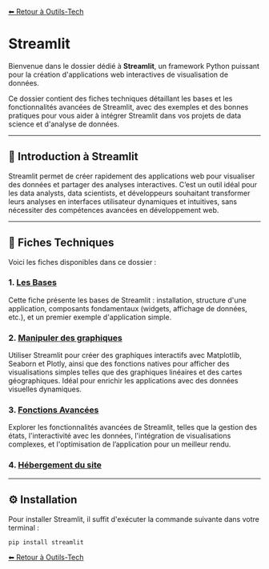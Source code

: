 [⬅ Retour à Outils-Tech](../README.md)

# Streamlit

Bienvenue dans le dossier dédié à **Streamlit**, un framework Python puissant pour la création d'applications web interactives de visualisation de données.

Ce dossier contient des fiches techniques détaillant les bases et les fonctionnalités avancées de Streamlit, avec des exemples et des bonnes pratiques pour vous aider à intégrer Streamlit dans vos projets de data science et d'analyse de données.

---

## 🚀 Introduction à Streamlit

Streamlit permet de créer rapidement des applications web pour visualiser des données et partager des analyses interactives. C’est un outil idéal pour les data analysts, data scientists, et développeurs souhaitant transformer leurs analyses en interfaces utilisateur dynamiques et intuitives, sans nécessiter des compétences avancées en développement web.

---

## 📑 Fiches Techniques

Voici les fiches disponibles dans ce dossier :

### 1. **[Les Bases](./data/streamlit_bases.md)**
Cette fiche présente les bases de Streamlit : installation, structure d'une application, composants fondamentaux (widgets, affichage de données, etc.), et un premier exemple d'application simple.

### 2. **[Manipuler des graphiques](./data/streamlit_manipuler_graphiques.md)**
Utiliser Streamlit pour créer des graphiques interactifs avec Matplotlib, Seaborn et Plotly, ainsi que des fonctions natives pour afficher des visualisations simples telles que des graphiques linéaires et des cartes géographiques. Idéal pour enrichir les applications avec des données visuelles dynamiques.

### 3. **[Fonctions Avancées](./data/streamlit_fonctions_avancees.md)**
Explorer les fonctionnalités avancées de Streamlit, telles que la gestion des états, l'interactivité avec les données, l'intégration de visualisations complexes, et l'optimisation de l’application pour un meilleur rendu.

### 4. **[Hébergement du site](./data/streamlit_vitrine_hebergement.md)**

---

## ⚙️ Installation

Pour installer Streamlit, il suffit d'exécuter la commande suivante dans votre terminal :

```bash
pip install streamlit
```

[⬅ Retour à Outils-Tech](../README.md)
